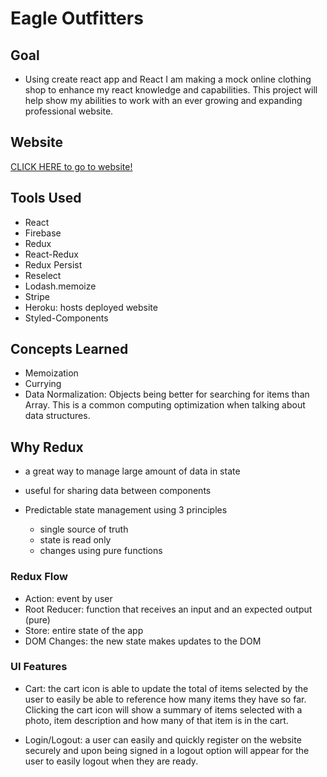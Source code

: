 # Eagle Outfitters

## Goal

- Using create react app and React I am making a mock online clothing shop to enhance my react knowledge and capabilities. This project will help show my abilities to work with an ever growing and expanding professional website.

## Website

[CLICK HERE to go to website!](https://eagle-outfitters.herokuapp.com/)

## Tools Used

- React
- Firebase
- Redux
- React-Redux
- Redux Persist
- Reselect
- Lodash.memoize
- Stripe
- Heroku: hosts deployed website
- Styled-Components

## Concepts Learned

- Memoization
- Currying
- Data Normalization: Objects being better for searching for items than Array. This is a common computing optimization when talking about data structures.

## Why Redux

- a great way to manage large amount of data in state

- useful for sharing data between components

- Predictable state management using 3 principles
  - single source of truth
  - state is read only
  - changes using pure functions

### Redux Flow

- Action: event by user
- Root Reducer: function that receives an input and an expected output (pure)
- Store: entire state of the app
- DOM Changes: the new state makes updates to the DOM

### UI Features

- Cart: the cart icon is able to update the total of items selected by the user to easily be able to reference how many items they have so far. Clicking the cart icon will show a summary of items selected with a photo, item description and how many of that item is in the cart.

- Login/Logout: a user can easily and quickly register on the website securely and upon being signed in a logout option will appear for the user to easily logout when they are ready.